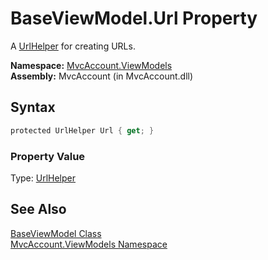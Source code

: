 BaseViewModel.Url Property
==========================
A [UrlHelper][1] for creating URLs.

**Namespace:** [MvcAccount.ViewModels][2]  
**Assembly:** MvcAccount (in MvcAccount.dll)

Syntax
------

```csharp
protected UrlHelper Url { get; }
```

### Property Value
Type: [UrlHelper][1]

See Also
--------
[BaseViewModel Class][3]  
[MvcAccount.ViewModels Namespace][2]  

[1]: http://msdn2.microsoft.com/en-us/library/dd492578
[2]: ../README.md
[3]: README.md